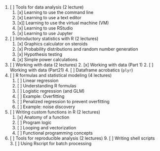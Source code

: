 1. [ ] Tools for data analysis (2 lecture)
    1. [x] Learning to use the command line
    2. [x] Learning to use a text editor
    3. [x]] Learning to use the virtual machine (VM)
	4. [x] Learning to use RStudio
	5. [x] Learning to use Jupyter
2. [ ] Introductory statistics with R (2 lectures)
    1. [x] Graphics calculator on steroids
    2. [x] Probability distributions and random number generation
    2. [x] Hypothesis testing
    3. [x] Simple power calculations
3. [ ] Working with data (2 lectures)
    2. [x] Working with data (Part 1)
    2. [ ] Working with data (Part21)
	4. [ ] Dataframe acrobatics (`plyr`)
5. [ ] R formulas and statistical modeling (4 lectures)
    1. [ ] Linear regression
	2. [ ] Understanding R formulas
    3. [ ] Logistic regression (and GLM)
	5. [ ] Example: Overfitting 
	4. [ ] Penalized regression to prevent overfitting
	4. [  ] Example: noise discovery  
7. [ ] Writing custom functions in R (2 lectures)
    1. [x] Anatomy of a function
    2. [ ] Program logic
    3. [ ] Looping and vectorization
    4. [ ] Functional programming concepts
8. [ ] Tools for reproducible analysis (2 lectures)
	9. [ ] Writing shell scripts
    3. [ ] Using Rscript for batch processing


